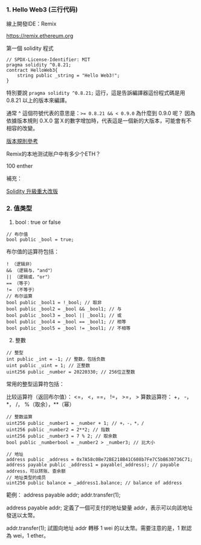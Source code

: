 ### 1. Hello Web3 (三行代码)

線上開發IDE：Remix

https://remix.ethereum.org

第一個 solidity 程式

```solidity
// SPDX-License-Identifier: MIT
pragma solidity ^0.8.21;
contract HelloWeb3{
    string public _string = "Hello Web3!";
}
```
特別要說 `pragma solidity ^0.8.21;` 這行，這是告訴編譯器這份程式碼是用 0.8.21 以上的版本來編譯。

通常 ^ 這個符號代表的意思是：`>= 0.8.21 && < 0.9.0`
為什麼到 0.9.0 呢？ 因為依據版本規則 0.X.0 當Ｘ的數字增加時，代表這是一個新的大版本，可能會有不相容的改變。

[版本規則參考](https://semver.org/)



Remix的本地测试账户中有多少个ETH？

100 enther

補充：

[Solidity 升級重大改版](https://docs.soliditylang.org/zh/v0.8.21/080-breaking-changes.html)

### 2. 值类型

1. bool : true or false
```solidity
// 布尔值
bool public _bool = true;
```
布尔值的运算符包括：
```
! （逻辑非）
&& （逻辑与，"and"）
|| （逻辑或，"or"）
== （等于）
!= （不等于）
// 布尔运算
bool public _bool1 = !_bool; // 取非
bool public _bool2 = _bool && _bool1; // 与
bool public _bool3 = _bool || _bool1; // 或
bool public _bool4 = _bool == _bool1; // 相等
bool public _bool5 = _bool != _bool1; // 不相等
```

2. 整數
```solidity
// 整型
int public _int = -1; // 整数，包括负数
uint public _uint = 1; // 正整数
uint256 public _number = 20220330; // 256位正整数
```

常用的整型运算符包括：

比较运算符（返回布尔值）： <=， <，==， !=， >=， >
算数运算符： +， -， *， /， %（取余），**（幂）
```
// 整数运算
uint256 public _number1 = _number + 1; // +，-，*，/
uint256 public _number2 = 2**2; // 指数
uint256 public _number3 = 7 % 2; // 取余数
bool public _numberbool = _number2 > _number3; // 比大小
```

``` solidty
// 地址
address public _address = 0x7A58c0Be72BE218B41C608b7Fe7C5bB630736C71;
address payable public _address1 = payable(_address); // payable address，可以转账、查余额
// 地址类型的成员
uint256 public balance = _address1.balance; // balance of address
```
範例：
address payable addr;
addr.transfer(1);

address payable addr;
定義了一個可支付的地址變量 addr，表示可以向該地址發送以太幣。

addr.transfer(1);
試圖向地址 addr 轉移 1 wei 的以太幣。需要注意的是，1 默認為 wei，1 ether。

